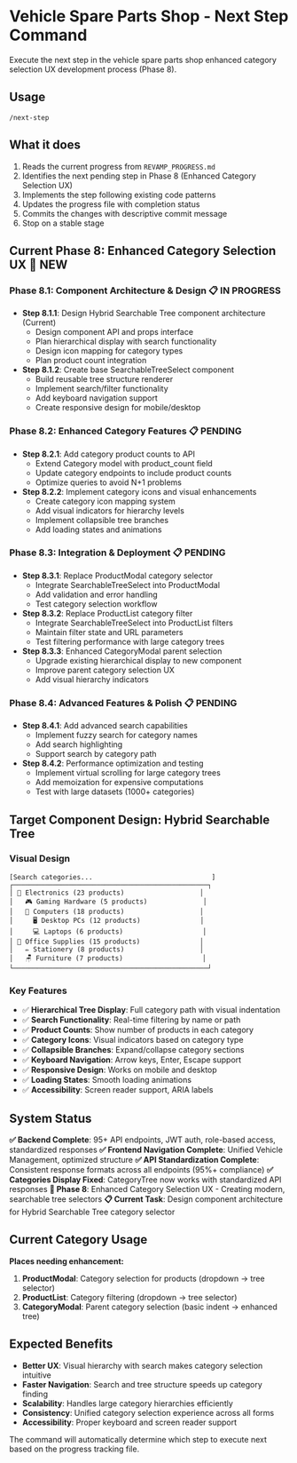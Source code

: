 # Vehicle Spare Parts Shop - Next Step Command

Execute the next step in the vehicle spare parts shop enhanced category selection UX development process (Phase 8).

## Usage
```
/next-step
```

## What it does
1. Reads the current progress from `REVAMP_PROGRESS.md`
2. Identifies the next pending step in Phase 8 (Enhanced Category Selection UX)
3. Implements the step following existing code patterns
4. Updates the progress file with completion status
5. Commits the changes with descriptive commit message
6. Stop on a stable stage

## Current Phase 8: Enhanced Category Selection UX 🚀 NEW

### Phase 8.1: Component Architecture & Design 📋 IN PROGRESS
- **Step 8.1.1**: Design Hybrid Searchable Tree component architecture (Current)
  - Design component API and props interface
  - Plan hierarchical display with search functionality
  - Design icon mapping for category types
  - Plan product count integration
- **Step 8.1.2**: Create base SearchableTreeSelect component
  - Build reusable tree structure renderer
  - Implement search/filter functionality
  - Add keyboard navigation support
  - Create responsive design for mobile/desktop

### Phase 8.2: Enhanced Category Features 📋 PENDING  
- **Step 8.2.1**: Add category product counts to API
  - Extend Category model with product_count field
  - Update category endpoints to include product counts
  - Optimize queries to avoid N+1 problems
- **Step 8.2.2**: Implement category icons and visual enhancements
  - Create category icon mapping system
  - Add visual indicators for hierarchy levels
  - Implement collapsible tree branches
  - Add loading states and animations

### Phase 8.3: Integration & Deployment 📋 PENDING
- **Step 8.3.1**: Replace ProductModal category selector
  - Integrate SearchableTreeSelect into ProductModal
  - Add validation and error handling
  - Test category selection workflow
- **Step 8.3.2**: Replace ProductList category filter
  - Integrate SearchableTreeSelect into ProductList filters
  - Maintain filter state and URL parameters
  - Test filtering performance with large category trees
- **Step 8.3.3**: Enhanced CategoryModal parent selection
  - Upgrade existing hierarchical display to new component
  - Improve parent category selection UX
  - Add visual hierarchy indicators

### Phase 8.4: Advanced Features & Polish 📋 PENDING
- **Step 8.4.1**: Add advanced search capabilities
  - Implement fuzzy search for category names
  - Add search highlighting
  - Support search by category path
- **Step 8.4.2**: Performance optimization and testing
  - Implement virtual scrolling for large category trees
  - Add memoization for expensive computations
  - Test with large datasets (1000+ categories)

## Target Component Design: Hybrid Searchable Tree

### Visual Design
```
[Search categories...                              ]
┌─────────────────────────────────────────────────┐
│ 📁 Electronics (23 products)                   │
│   🎮 Gaming Hardware (5 products)              │
│   📱 Computers (18 products)                   │
│     🖥️ Desktop PCs (12 products)               │
│     💻 Laptops (6 products)                    │ 
│ 📁 Office Supplies (15 products)               │
│   ✏️ Stationery (8 products)                   │
│   🪑 Furniture (7 products)                    │
└─────────────────────────────────────────────────┘
```

### Key Features
- ✅ **Hierarchical Tree Display**: Full category path with visual indentation
- ✅ **Search Functionality**: Real-time filtering by name or path
- ✅ **Product Counts**: Show number of products in each category
- ✅ **Category Icons**: Visual indicators based on category type
- ✅ **Collapsible Branches**: Expand/collapse category sections
- ✅ **Keyboard Navigation**: Arrow keys, Enter, Escape support
- ✅ **Responsive Design**: Works on mobile and desktop
- ✅ **Loading States**: Smooth loading animations
- ✅ **Accessibility**: Screen reader support, ARIA labels

## System Status
**✅ Backend Complete**: 95+ API endpoints, JWT auth, role-based access, standardized responses
**✅ Frontend Navigation Complete**: Unified Vehicle Management, optimized structure
**✅ API Standardization Complete**: Consistent response formats across all endpoints (95%+ compliance)
**✅ Categories Display Fixed**: CategoryTree now works with standardized API responses
**🚀 Phase 8**: Enhanced Category Selection UX - Creating modern, searchable tree selectors
**📋 Current Task**: Design component architecture for Hybrid Searchable Tree category selector

## Current Category Usage
**Places needing enhancement:**
1. **ProductModal**: Category selection for products (dropdown → tree selector)
2. **ProductList**: Category filtering (dropdown → tree selector)
3. **CategoryModal**: Parent category selection (basic indent → enhanced tree)

## Expected Benefits
- **Better UX**: Visual hierarchy with search makes category selection intuitive
- **Faster Navigation**: Search and tree structure speeds up category finding
- **Scalability**: Handles large category hierarchies efficiently
- **Consistency**: Unified category selection experience across all forms
- **Accessibility**: Proper keyboard and screen reader support

The command will automatically determine which step to execute next based on the progress tracking file.